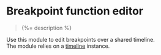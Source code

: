 # Breakpoint function editor

> {%= description %}

Use this module to edit breakpoints over a shared timeline.  
The module relies on a [timeline](https://github.com/Ircam-RnD/timeLine) instance.